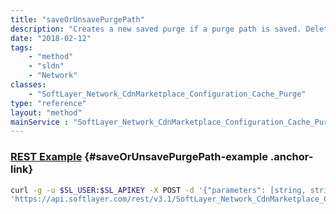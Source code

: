 ```yaml
---
title: "saveOrUnsavePurgePath"
description: "Creates a new saved purge if a purge path is saved. Deletes a saved purge record if the path is unsaved. "
date: "2018-02-12"
tags:
    - "method"
    - "sldn"
    - "Network"
classes:
    - "SoftLayer_Network_CdnMarketplace_Configuration_Cache_Purge"
type: "reference"
layout: "method"
mainService : "SoftLayer_Network_CdnMarketplace_Configuration_Cache_Purge"
---
```


### [REST Example](#saveOrUnsavePurgePath-example) <a href="/article/rest/"><i class="fas fa-question"></i></a> {#saveOrUnsavePurgePath-example .anchor-link} 
```bash
curl -g -u $SL_USER:$SL_APIKEY -X POST -d '{"parameters": [string, string, int]}' \
'https://api.softlayer.com/rest/v3.1/SoftLayer_Network_CdnMarketplace_Configuration_Cache_Purge/saveOrUnsavePurgePath'
```
